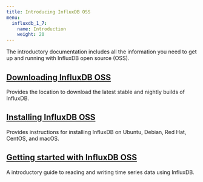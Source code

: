 ```yaml
---
title: Introducing InfluxDB OSS
menu:
  influxdb_1_7:
    name: Introduction
    weight: 20
---
```


The introductory documentation includes all the information you need to get up and running with InfluxDB open source (OSS).

## [Downloading InfluxDB OSS](https://portal.influxdata.com/downloads)

Provides the location to download the latest stable and nightly builds of InfluxDB.

## [Installing InfluxDB OSS](/influxdb/v1.7/introduction/installation/)

Provides instructions for installing InfluxDB on Ubuntu, Debian, Red Hat, CentOS, and macOS.

## [Getting started with InfluxDB OSS](/influxdb/v1.7/introduction/getting-started/)

A introductory guide to reading and writing time series data using InfluxDB.
